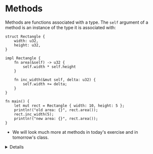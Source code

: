 # Methods

Methods are functions associated with a type. The `self` argument of a method is
an instance of the type it is associated with:

```rust,editable
struct Rectangle {
    width: u32,
    height: u32,
}

impl Rectangle {
    fn area(&self) -> u32 {
        self.width * self.height
    }

    fn inc_width(&mut self, delta: u32) {
        self.width += delta;
    }
}

fn main() {
    let mut rect = Rectangle { width: 10, height: 5 };
    println!("old area: {}", rect.area());
    rect.inc_width(5);
    println!("new area: {}", rect.area());
}
```

* We will look much more at methods in today's exercise and in tomorrow's class.

<details>

- Add a static method called `Rectangle::new` and call this from `main`:

    ```rust,editable,compile_fail
    fn new(width: u32, height: u32) -> Rectangle {
        Rectangle { width, height }
    }
    ```

- While _technically_, Rust does not have custom constructors, static methods are commonly used to initialize structs (but don't have to).
  The actual constructor, `Rectangle { width, height }`, could be called directly. See the [Rustnomicon](https://doc.rust-lang.org/nomicon/constructors.html).

- Add a `Rectangle::new_square(width: u32)` constructor to illustrate that such static methods can take arbitrary parameters.

</details>
